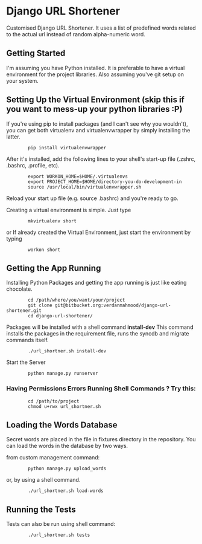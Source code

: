 Django URL Shortener
====================

Customised Django URL Shortener. It uses a list of predefined words related to the actual url instead of random alpha-numeric word.

Getting Started
---------------

I'm assuming you have Python installed. It is preferable to have a virtual environment for the project libraries.
Also assuming you've git setup on your system.

Setting Up the Virtual Environment (skip this if you want to mess-up your python libraries :P)
-------------------------------------------------------------------------------------------

If you're using pip to install packages (and I can't see why you wouldn't), you can get both virtualenv and virtualenvwrapper by simply installing the latter.

            pip install virtualenvwrapper

After it's installed, add the following lines to your shell's start-up file (.zshrc, .bashrc, .profile, etc).

            export WORKON_HOME=$HOME/.virtualenvs
            export PROJECT_HOME=$HOME/directory-you-do-development-in
            source /usr/local/bin/virtualenvwrapper.sh

Reload your start up file (e.g. source .bashrc) and you're ready to go.

Creating a virtual environment is simple. Just type

            mkvirtualenv short

or If already created the Virtual Environment, just start the environment by typing

            workon short


Getting the App Running
-----------------------

Installing Python Packages and getting the app running is just like eating chocolate.

            cd /path/where/you/want/your/project
            git clone git@bitbucket.org:verdanmahmood/django-url-shortener.git
            cd django-url-shortener/
            
Packages will be installed with a shell command **install-dev**
This command installs the packages in the requirement file, runs the syncdb and migrate commands itself.
            
            ./url_shortner.sh install-dev
            
Start the Server
            
            python manage.py runserver
            
### Having Permissions Errors Running Shell Commands ? Try this: 
            cd /path/to/project
            chmod u+rwx url_shortner.sh
            
            
Loading the Words Database
--------------------------
            
Secret words are placed in the file in fixtures directory in the repository.
You can load the words in the database by two ways.

from custom management command:

            python manage.py upload_words
            
or, by using a shell command.
            
            ./url_shortner.sh load-words
            
Running the Tests
-----------------
            
Tests can also be run using shell command:

            ./url_shortner.sh tests
            
            